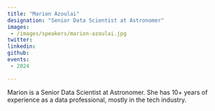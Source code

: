 ```yaml
---
title: "Marion Azoulai"
designation: "Senior Data Scientist at Astronomer"
images:
 - /images/speakers/marion-azoulai.jpg
twitter: 
linkedin: 
github: 
events:
 - 2024

---
```


Marion is a Senior Data Scientist at Astronomer. She has 10+ years of experience as a data professional, mostly in the tech industry. 


